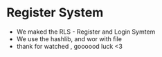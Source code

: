 # Register System
* We maked the RLS - Register and Login Symtem
* We use the hashlib, and wor with file
* thank for watched , goooood luck <3  
